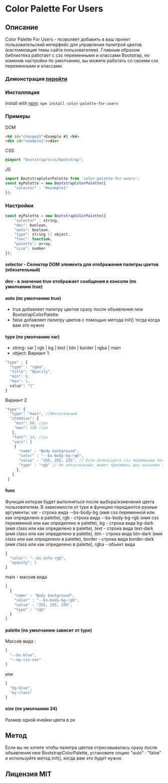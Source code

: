 # Color Palette For Users

## Описание
  Color Palette For Users - позволяет добавить в ваш проект пользовательский
интерфейс для управления палитрой цветов (кастомизация темы сайта пользователем).
Главным образом библиотека работает с css переменными и классами Bootstrap,
но изменив настройки по умолчанию, вы можете работать со своими css переменными и классами.
### Демонстрация [перейти](https://alexnilovwork.github.io/WebpackAndBootstrap/)
### Инсталляция
Install with [npm](https://www.npmjs.com/package/color-palette-for-users): `npm install color-palette-for-users`
### Примеры
DOM
```html
<h4 id="changed1">Example #1 <h4>
<div id="example1"><div>
```
CSS
```css
@import "bootstrap/scss/bootstrap";
```
JS
```javascript
import BootstrapColorPalette from 'color-palette-for-users';
const myPalette = new BootstrapColorPalette({
	"selector" : "#example1"
});
```
### Настройки
```javascript
const myPalette = new BootstrapColorPalette({
	"selector" : string,
	"dev": boolean,
	"auto": boolean,
	"type": string || object,
	"func": function,
	"palette": array,
	"size": number
});
```
#### selector - Селектор DOM элемента для отображения палитры цветов (обязательный)

#### dev - в значение true отображает сообщения в консоли (по умолчанию true)
#### auto (по умолчанию true)
* true добавляет палитру цветов сразу после объявления new BootstrapColorPalette
* false добавляет палитру цветов c помощью метода init() тогда когда вам это нужно
#### type (по умолчанию var)
* string: var | rgb | bg | text | btn | border | rgba | main
* object:
Вариант 1:
```javascript
"type" : {
  "type" : "rgba",
  "title": "Opacity",
  "min": 0,
  "max": 1,
  value": "1"
}
```
Вариант 2
```javascript
"type": {
  "type": "main", //Обязательный
  "itemSize": {
    "min": 80, //px
    "max": 120 //px
   },
   "font": 14, //px
   "vars": [
    {
      "name" : "Body background",
      "color" : "--bs-body-bg-rgb",
      "value" : "255, 255, 255", // Если используете css переменные bootstrap то этот параметр не обязательный
      "type" : "rgb" // Не обязательный, может принимать два значения rgb | hex
     },
   ]
 }  
```
#### func
  Функция которая будет выполняться после выбора/изменения цвета пользователем.
В зависимости от type в функцию передаются разные аргументы:
var - строка вида --bs-body-bg (имя css переменной или как определено в palette),
rgb - строка вида --bs-body-bg-rgb (имя css переменной или как определено в palette),
bg - строка вида bg-dark (имя class или как определено в palette),
text - строка вида text-dark (имя class или как определено в palette),
btn - строка вида btn-dark (имя class или как определено в palette),
border - строка вида border-dark (имя class или как определено в palette),
rgba - объект вида
```javascript
{
  "color": "--bs-info-rgb",
  "opacity": 1
}
```
main - массив вида
```javascript
[
  {
    "name" : "Body background",
    "color" : "--bs-body-bg-rgb",
    "value" : "255, 255, 255",
    "type" : "rgb"
  }
]
```
#### palette (по умолчанию зависит от type)
Массив вида :
```javascript
[
  "--bs-blue",
  "--my-css-var"
]
```
или
```javascript
[
  "bg-blue",
  "my-class"
]
```
#### size (по умолчанию 24)
  Размер одной ячейки цвета в px

## Метод
Если вы не хотите чтобы палитра цветов отрисовывалась сразу после объявления new BootstrapColorPalette,
установите опцию "auto" : "false" и используйте метод init(), когда вам это будет нужно
## Лицензия MIT
